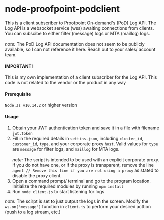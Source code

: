 # node-proofpoint-podclient

This is a client subscriber to Proofpoint On-demand's (PoD) Log API. The Log API is a websocket service (wss) awaiting connections from clients. You can subscibe to either filter (message) logs or MTA (maillog) logs.<br><br>
<i>note:</i> The PoD Log API documentation does not seem to be publicly available, so I can not reference it here. Reach out to your sales/ account team.

#### IMPORTANT!
This is my own implementation of a client subscriber for the Log API. This code is not related to the vendor or the product in any way

#### Prerequisite
`Node.Js v10.14.2` or higher version

#### Usage

1. Obtain your JWT authentication token and save it in a file with filename `jwt.token`
2. Fill in the required details in `settins.json`, including `cluster_id`, `customer_id`, `type`, and your corporate proxy `host`. Valid      values for `type` are `message` for filter logs, and `maillog` for MTA logs.<br><br>
   <i>note:</i> The script is intended to be used with an explicit corporate proxy. If you do not have one, or if the proxy is transparent, remove the line `agent // Remove this line if you are not using a proxy` as stated to disable the proxy client.
2. Open a command prompt/ terminal and go to the program location.<br>
   Initialize the required modules by running `npm install`
3. Run `node client.js` to start listening for logs

<i>note:</i> The scirpt is set to just output the logs in the screen. Modify the `ws.on('message')` function in `client.js` to perform your desired acttion (push to a log stream, etc.)
